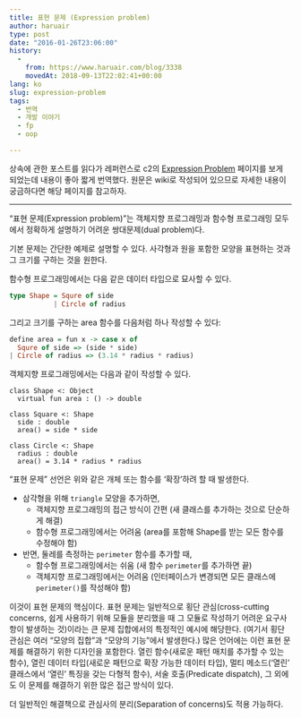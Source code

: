 ```yaml
---
title: 표현 문제 (Expression problem)
author: haruair
type: post
date: "2016-01-26T23:06:00"
history:
  - 
    from: https://www.haruair.com/blog/3338
    movedAt: 2018-09-13T22:02:41+00:00
lang: ko
slug: expression-problem
tags:
  - 번역
  - 개발 이야기
  - fp
  - oop

---
```

상속에 관한 포스트를 읽다가 레퍼런스로 c2의 [Expression Problem][1] 페이지를 보게 되었는데 내용이 좋아 짧게 번역했다. 원문은 wiki로 작성되어 있으므로 자세한 내용이 궁금하다면 해당 페이지를 참고하자.

* * *

&#8220;표현 문제(Expression problem)&#8221;는 객체지향 프로그래밍과 함수형 프로그래밍 모두에서 정확하게 설명하기 어려운 쌍대문제(dual problem)다.

기본 문제는 간단한 예제로 설명할 수 있다. 사각형과 원을 포함한 모양을 표현하는 것과 그 크기를 구하는 것을 원한다.

함수형 프로그래밍에서는 다음 같은 데이터 타입으로 묘사할 수 있다.

```haskell
type Shape = Squre of side
           | Circle of radius
```

그리고 크기를 구하는 area 함수를 다음처럼 하나 작성할 수 있다:

```haskell
define area = fun x -> case x of
  Squre of side => (side * side)
| Circle of radius => (3.14 * radius * radius)
```

객체지향 프로그래밍에서는 다음과 같이 작성할 수 있다.

    class Shape <: Object
      virtual fun area : () -> double
    
    class Square <: Shape
      side : double
      area() = side * side
    
    class Circle <: Shape
      radius : double
      area() = 3.14 * radius * radius
    

&#8220;표현 문제&#8221; 선언은 위와 같은 개체 또는 함수를 &#8216;확장&#8217;하려 할 때 발생한다.

  * 삼각형을 위해 `triangle` 모양을 추가하면, 
      * 객체지향 프로그래밍의 접근 방식이 간편 (새 클래스를 추가하는 것으로 단순하게 해결)
      * 함수형 프로그래밍에서는 어려움 (area를 포함해 Shape를 받는 모든 함수를 수정해야 함)
  * 반면, 둘레를 측정하는 `perimeter` 함수를 추가할 때, 
      * 함수형 프로그래밍에서는 쉬움 (새 함수 `perimeter`를 추가하면 끝)
      * 객체지향 프로그래밍에서는 어려움 (인터페이스가 변경되면 모든 클래스에 `perimeter()`를 작성해야 함)

이것이 표현 문제의 핵심이다. 표현 문제는 일반적으로 횡단 관심(cross-cutting concerns, 쉽게 사용하기 위해 모듈을 분리했을 때 그 모듈로 작성하기 어려운 요구사항이 발생하는 것)이라는 큰 문제 집합에서의 특정적인 예시에 해당한다. (여기서 횡단 관심은 여러 &#8220;모양의 집합&#8221;과 &#8220;모양의 기능&#8221;에서 발생한다.) 많은 언어에는 이런 표현 문제를 해결하기 위한 디자인을 포함한다. 열린 함수(새로운 패턴 매치를 추가할 수 있는 함수), 열린 데이터 타입(새로운 패턴으로 확장 가능한 데이터 타입), 멀티 메소드(&#8216;열린&#8217; 클래스에서 &#8216;열린&#8217; 특징을 갖는 다형적 함수), 서술 호출(Predicate dispatch), 그 외에도 이 문제를 해결하기 위한 많은 접근 방식이 있다.

더 일반적인 해결책으로 관심사의 분리(Separation of concerns)도 적용 가능하다.

 [1]: http://c2.com/cgi/wiki?ExpressionProblem